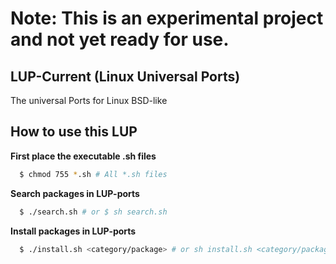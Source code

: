 # Note: This is an experimental project and not yet ready for use.
## LUP-Current (Linux Universal Ports)
The universal Ports for Linux BSD-like

## How to use this LUP

**First place the executable .sh files**
```bash
  $ chmod 755 *.sh # All *.sh files
```

**Search packages in LUP-ports**
```bash
  $ ./search.sh # or $ sh search.sh
```
**Install packages in LUP-ports**
```bash
  $ ./install.sh <category/package> # or sh install.sh <category/package>
```

